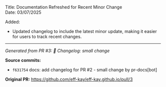 Title: Documentation Refreshed for Recent Minor Change  
Date: 03/07/2025  

Added:  
- Updated changelog to include the latest minor update, making it easier for users to track recent changes.

---
*Generated from PR #3: 📝 Changelog: small change*

**Source commits:**
- `f631754` docs: add changelog for PR #2 - small change by pr-docs[bot]

**Original PR:** https://github.com/eff-kay/eff-kay.github.io/pull/3
